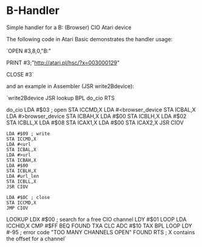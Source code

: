 # B-Handler
Simple handler for a B: (Browser) CIO Atari device

The following code in Atari Basic demonstrates the handler usage:


`OPEN #3,8,0,"B:"

PRINT #3;"http://atari.pl/hsc/?x=003000129"

CLOSE #3`


and an example in Assembler (JSR write2Bdevice):
 
`write2Bdevice
    JSR lookup
    BPL do_cio
    RTS

do_cio
    LDA #$03 ; open
    STA ICCMD,X
    LDA #<browser_device
    STA ICBAL,X
    LDA #>browser_device
    STA ICBAH,X
    LDA #$00
    STA ICBLH,X
    LDA #$02
    STA ICBLL,X
    LDA #$08
    STA ICAX1,X
    LDA #$00
    STA ICAX2,X
    JSR CIOV
    
    LDA #$09 ; write
    STA ICCMD,X
    LDA #<url
    STA ICBAL,X
    LDA #>url
    STA ICBAH,X
    LDA #$00
    STA ICBLH,X
    LDA #url_len
    STA ICBLL,X
    JSR CIOV
    
    LDA #$0C ; close
    STA ICCMD,X
    JMP CIOV

LOOKUP  LDX #$00 ; search for a free CIO channel
        LDY #$01
LOOP    LDA ICCHID,X
        CMP #$FF
        BEQ FOUND
        TXA
        CLC
        ADC #$10
        TAX
        BPL LOOP
        LDY #-95 ; error code "TOO MANY CHANNELS OPEN"
FOUND   RTS      ; X contains the offset for a channel`
